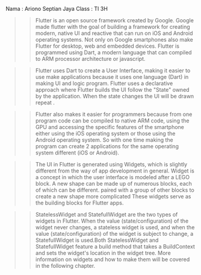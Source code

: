 Nama : Ariono Septian Jaya
Class : TI 3H

>> Flutter is an open source framework created by Google. Google made
flutter with the goal of building a framework for creating modern, native UI
and reactive that can run on iOS and Android operating systems. Not only on
Google smartphones also make Flutter for desktop, web and embedded devices.
Flutter is programmed using Dart, a modern language that can
compiled to ARM processor architecture or javascript.

>> Flutter uses Dart to create a User Interface, making it easier to use
make applications because it uses one language (Dart) in making UI and logic
program. Flutter uses a declarative approach where Flutter builds the UI
follow the "State" owned by the application. When the state changes the UI will be drawn
repeat .

>> Flutter also makes it easier for programmers because from one program code can be compiled
to native ARM code, using the GPU and accessing the specific features of the smartphone either
using the iOS operating system or those using the Android operating system. So
with one time making the program can create 2 applications for the same operating system
different (iOS or Android).

>> The UI in Flutter is generated using Widgets, which is slightly different from the way of app development in general.
Widget is a concept in which the user interface is modeled after a LEGO block.
A new shape can be made up of numerous blocks, each of which can be different.
paired with a group of other blocks to create a new shape more complicated These widgets serve as the building blocks for Flutter apps.

>> StatelessWidget and StatefullWidget are the two types of widgets in Flutter. When the value (state/configuration) of the widget never changes, a stateless widget is used, and when the value (state/configuration) of the widget is subject to change, a StatefullWidget is used.Both StatelessWidget and StatefullWidget feature a build method that takes a BuildContext and sets the widget's location in the widget tree. More information on widgets and how to make them will be covered in the following chapter.